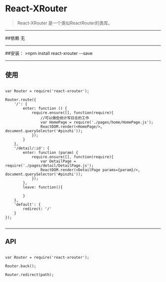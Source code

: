 React-XRouter
====

>React-XRouter 是一个类似ReactRouter的类库。

--------
	
##依赖
    <label>无</label>
    
--------
	
##安装：
    >npm install react-xrouter --save
	
--------
## 使用

```

var Router = require('react-xrouter');

Router.route({
	'/': {
		enter: function () {
			require.ensure([], function(require){
				//可以做些统计写日志的工作
    			var HomePage = require('./pages/home/HomePage.js');
				ReactDOM.render(<HomePage/>, document.querySelector('#pinzhi'));
			});
		}
	},
	'/detail/:id': {
		enter: function (param) {
			require.ensure([], function(require){
    			var DetailPage = require('./pages/detail/DetailPage.js');
				ReactDOM.render(<DetailPage params={param}/>, document.querySelector('#pinzhi'));
			});
		},
		leave: function(){
		
		}
	},
	'default': {
		redirect: '/'
	}
});


```

--------
## API

```

var Router = require('react-xrouter');

Router.back();

Router.redirect(path);

```